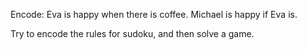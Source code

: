 Encode: 
        Eva is happy when there is coffee.
        Michael is happy if Eva is.


Try to encode the rules for sudoku, and then solve a game.